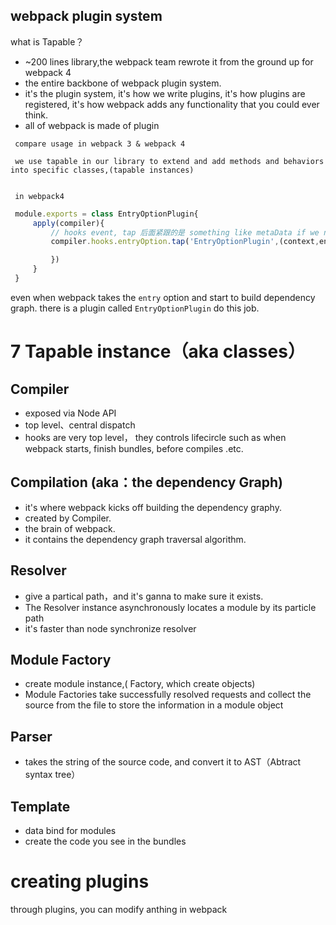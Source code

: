 ## webpack plugin system

what is Tapable？

- ~200 lines library,the webpack team rewrote it from the ground up for webpack 4
- the entire backbone of webpack plugin system.
- it's the plugin system, it's how we write plugins, it's how plugins are registered, it's how webpack adds any functionality that you could ever think.
- all of webpack is made of plugin

```
 compare usage in webpack 3 & webpack 4

 we use tapable in our library to extend and add methods and behaviors into specific classes,(tapable instances) 


 in webpack4
```
```js
 module.exports = class EntryOptionPlugin{
     apply(compiler){ 
         // hooks event, tap 后面紧跟的是 something like metaData if we need to know what is hooking into this. 通常都会传入 pluginName 作为参数
         compiler.hooks.entryOption.tap('EntryOptionPlugin',(context,entry)=>{

         })
     }
 }
 ```


 even when webpack takes the `entry` option  and start to build dependency graph. there is a plugin called `EntryOptionPlugin` do this job.
 


 # 7 Tapable instance（aka classes）


 ## Compiler

- exposed via Node API
- top level、central dispatch
- hooks are very top level， they controls lifecircle  such as when webpack starts, finish bundles, before compiles .etc. 


 ## Compilation (aka：the dependency Graph)

 - it's where webpack kicks off building the dependency graphy.
 - created by Compiler.
 - the brain of webpack.
 - it contains the dependency graph traversal algorithm.


 ## Resolver

 - give a partical path，and it's ganna to make sure it exists. 
 - The Resolver instance asynchronously locates a module by its particle path
 - it's faster than node synchronize resolver

## Module Factory

- create module instance,( Factory, which create objects)
- Module Factories take successfully resolved requests and collect the source from the file to store the information in a module object

## Parser

- takes the string of the source code, and convert it to AST（Abtract syntax tree） 


## Template

- data bind for modules
- create the code you see in the bundles


# creating plugins

through plugins, you can modify anthing in webpack